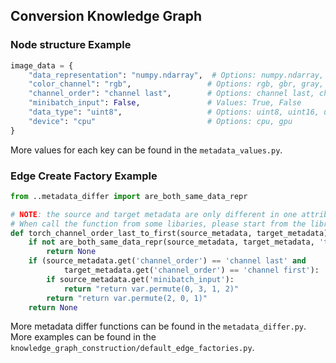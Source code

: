 ## Conversion Knowledge Graph
### Node structure Example
```python
image_data = {
    "data_representation": "numpy.ndarray",  # Options: numpy.ndarray, PIL.Image, torch.tensor, tf.tensor
    "color_channel": "rgb",                 # Options: rgb, gbr, gray, rgba, graya
    "channel_order": "channel last",        # Options: channel last, channel first
    "minibatch_input": False,               # Values: True, False
    "data_type": "uint8",                   # Options: uint8, uint16, uint32, float, float64, int8, int16, int32
    "device": "cpu"                         # Options: cpu, gpu
}
```
More values for each key can be found in the `metadata_values.py`.

### Edge Create Factory Example

```python
from ..metadata_differ import are_both_same_data_repr

# NOTE: the source and target metadata are only different in one attribute
# When call the function from some libaries, please start from the library name, like torch.tensor
def torch_channel_order_last_to_first(source_metadata, target_metadata):
    if not are_both_same_data_repr(source_metadata, target_metadata, 'torch.tensor'):
        return None
    if (source_metadata.get('channel_order') == 'channel last' and
            target_metadata.get('channel_order') == 'channel first'):
        if source_metadata.get('minibatch_input'):
            return "return var.permute(0, 3, 1, 2)"
        return "return var.permute(2, 0, 1)"
    return None
```
More metadata differ functions can be found in the `metadata_differ.py`.
More examples can be found in the `knowledge_graph_construction/default_edge_factories.py`.
